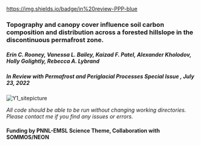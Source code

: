 https://img.shields.io/badge/in%20review-PPP-blue

### Topography and canopy cover influence soil carbon composition and distribution across a forested hillslope in the discontinuous permafrost zone. 

##### Erin C. Rooney, Vanessa L. Bailey, Kaizad F. Patel, Alexander Kholodov, Holly Golightly, Rebecca A. Lybrand

##### *In Review with Permafrost and Periglacial Processes Special Issue , July 23, 2022*

![Y1_sitepicture](https://user-images.githubusercontent.com/61806923/180624572-ec0a8327-a769-4e67-8c19-7c2749fc18ce.png)

*All code should be able to be run without changing working directories. Please contact me if you find any issues or errors.*

#### Funding by PNNL-EMSL Science Theme, Collaboration with SOMMOS/NEON
